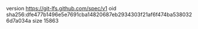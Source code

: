version https://git-lfs.github.com/spec/v1
oid sha256:dfe477b1496e5e7691cba14820687eb2934303f21af6f474ba5380326d7a034a
size 15863
